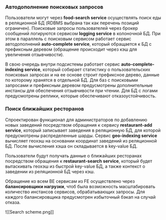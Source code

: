 ### Автодополнение поисковых запросов
Пользователи могут через **food-search service** осуществлять поиск еды в реляционной БД (RDBMS выбрана так как перечень позиций ограничен). Поисковые запросы пользователей через брокер сообщений логируются сервисом **logging service** в колоночной БД.
При этом в параллель с поисковым сервисом работает сервис автодополнений **auto-complete service**, который обращается к БД с префиксным деревом (обращение происходит через кэш для увеличения отзывчивости).

В свою очередь внутри подсистемы работает сервис **auto-complete-indexing service**, который собирает статистику о пользовательских поисковых запросах и на ее основе строит префиксное дерево, данные по которому хранятся в отдельной БД. Для баз с поисковыми запросами и префиксным деревом предусмотрены дополнительные инстансы для обеспечения отзывчивости при чтении. Для БД с логами предусмотрены реплики, которые обеспечивают отказоустойчивость.

### Поиск ближайших ресторанов
Спроектирован функционал для администраторов по добавлению новых заведений посредством обращения к сервису **restaurant-add service**, который записывает заведения в реляционную БД, для которой предусмотрены распределенные шарды. Сервис **geo-indexing service** вычисляет геохэш на основании координат заведений из реляционной БД. После вычисления хэша он складывается в key-value БД.

Пользователи будут получать данные о ближайших ресторанах посредством обращения к **restaurant-search service**, который будет вытаскивать геохэш из быстрой key-value БД, а также контекст о заведении из реляционной БД через кэш.

Обращение ко всем BE сервисам из FE осуществлено через **балансировщики нагрузки**, чтоб была возможность масштабировать количество инстансов сервисов, обрабатывающих запросы. Для каждого балансировщика предусмотрен избыточный бэкап на случай отказа.

![[Search scheme.png]]